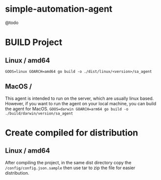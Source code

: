 # simple-automation-agent
@todo


# BUILD Project

## Linux / amd64
`GOOS=linux GOARCH=amd64 go build -o ./dist/linux/<version>/sa_agent`

## MacOS / 
This agent is intended to run on the server, which are usually linux based. However, if you want to run the agent on your local machine, you can build the agent for MacOS.
`GOOS=darwin GOARCH=arm64 go build -o ./build/darwin/version/sa_agent`

# Create compiled for distribution

## Linux / amd64
After compiling the project, in the same dist directory copy the `/config/config.json.sample` then use tar to zip the file for easier distribution.